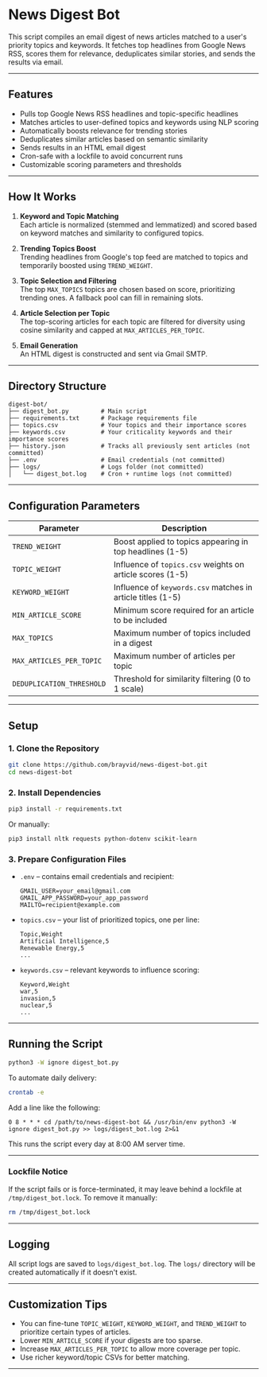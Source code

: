 # News Digest Bot

This script compiles an email digest of news articles matched to a user's priority topics and keywords. It fetches top headlines from Google News RSS, scores them for relevance, deduplicates similar stories, and sends the results via email.

---

## Features

- Pulls top Google News RSS headlines and topic-specific headlines
- Matches articles to user-defined topics and keywords using NLP scoring
- Automatically boosts relevance for trending stories
- Deduplicates similar articles based on semantic similarity
- Sends results in an HTML email digest
- Cron-safe with a lockfile to avoid concurrent runs
- Customizable scoring parameters and thresholds

---

## How It Works

1. **Keyword and Topic Matching**  
   Each article is normalized (stemmed and lemmatized) and scored based on keyword matches and similarity to configured topics.

2. **Trending Topics Boost**  
   Trending headlines from Google's top feed are matched to topics and temporarily boosted using `TREND_WEIGHT`.

3. **Topic Selection and Filtering**  
   The top `MAX_TOPICS` topics are chosen based on score, prioritizing trending ones. A fallback pool can fill in remaining slots.

4. **Article Selection per Topic**  
   The top-scoring articles for each topic are filtered for diversity using cosine similarity and capped at `MAX_ARTICLES_PER_TOPIC`.

5. **Email Generation**  
   An HTML digest is constructed and sent via Gmail SMTP.

---

## Directory Structure

```plaintext
digest-bot/
├── digest_bot.py         # Main script
├── requirements.txt      # Package requirements file
├── topics.csv            # Your topics and their importance scores
├── keywords.csv          # Your criticality keywords and their importance scores
├── history.json          # Tracks all previously sent articles (not committed)
├── .env                  # Email credentials (not committed)
├── logs/                 # Logs folder (not committed)
│   └── digest_bot.log    # Cron + runtime logs (not committed)
```
---

## Configuration Parameters

| Parameter                  | Description |
|---------------------------|-------------|
| `TREND_WEIGHT`            | Boost applied to topics appearing in top headlines (1-5) |
| `TOPIC_WEIGHT`            | Influence of `topics.csv` weights on article scores (1-5) |
| `KEYWORD_WEIGHT`          | Influence of `keywords.csv` matches in article titles (1-5) |
| `MIN_ARTICLE_SCORE`       | Minimum score required for an article to be included |
| `MAX_TOPICS`              | Maximum number of topics included in a digest |
| `MAX_ARTICLES_PER_TOPIC`  | Maximum number of articles per topic |
| `DEDUPLICATION_THRESHOLD` | Threshold for similarity filtering (0 to 1 scale) |

---


## Setup

### 1. Clone the Repository

```bash
git clone https://github.com/brayvid/news-digest-bot.git
cd news-digest-bot
```

### 2. Install Dependencies

```bash
pip3 install -r requirements.txt
```

Or manually:

```bash
pip3 install nltk requests python-dotenv scikit-learn
```


### 3. Prepare Configuration Files

- `.env` – contains email credentials and recipient:
  ```env
  GMAIL_USER=your_email@gmail.com
  GMAIL_APP_PASSWORD=your_app_password
  MAILTO=recipient@example.com
  ```
- `topics.csv` – your list of prioritized topics, one per line:
  ```
  Topic,Weight
  Artificial Intelligence,5
  Renewable Energy,5
  ...
  ```
- `keywords.csv` – relevant keywords to influence scoring:
  ```
  Keyword,Weight
  war,5
  invasion,5
  nuclear,5
  ...
  ```
---

## Running the Script

```bash
python3 -W ignore digest_bot.py
```

To automate daily delivery:

```bash
crontab -e
```

Add a line like the following:

```
0 8 * * * cd /path/to/news-digest-bot && /usr/bin/env python3 -W ignore digest_bot.py >> logs/digest_bot.log 2>&1
```

This runs the script every day at 8:00 AM server time.

---

### Lockfile Notice

If the script fails or is force-terminated, it may leave behind a lockfile at `/tmp/digest_bot.lock`. To remove it manually:

```bash
rm /tmp/digest_bot.lock
```

---

## Logging

All script logs are saved to `logs/digest_bot.log`. The `logs/` directory will be created automatically if it doesn't exist.

---

## Customization Tips

- You can fine-tune `TOPIC_WEIGHT`, `KEYWORD_WEIGHT`, and `TREND_WEIGHT` to prioritize certain types of articles.
- Lower `MIN_ARTICLE_SCORE` if your digests are too sparse.
- Increase `MAX_ARTICLES_PER_TOPIC` to allow more coverage per topic.
- Use richer keyword/topic CSVs for better matching.

---